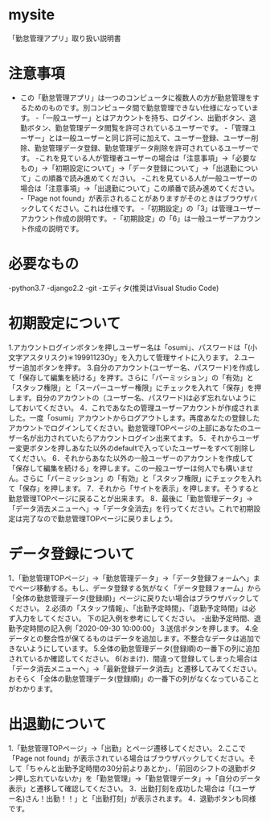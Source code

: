 # mysite
「勤怠管理アプリ」取り扱い説明書
# 注意事項
- この「勤怠管理アプリ」は一つのコンピュータに複数人の方が勤怠管理をするためのものです。別コンピュータ間で勤怠管理できない仕様になっています。
-「一般ユーザー」とはアカウントを持ち、ログイン、出勤ボタン、退勤ボタン、勤怠管理データ閲覧を許可されているユーザーです。
-「管理ユーザー」とは一般ユーザーと同じ許可に加えて、ユーザー登録、ユーザー削除、勤怠管理データ登録、勤怠管理データ削除を許可されているユーザーです。
-これを見ている人が管理者ユーザーの場合は「注意事項」->「必要なもの」->「初期設定について」->「データ登録について」->「出退勤について」この順番で読み進めてください。
-これを見ている人が一般ユーザーの場合は「注意事項」->「出退勤について」この順番で読み進めてください。
-「Page not found」が表示されることがありますがそのときはブラウザバックしてください。これは仕様です。
-「初期設定」の「3」は管理ユーザーアカウント作成の説明です。
-「初期設定」の「6」は一般ユーザーアカウント作成の説明です。

# 必要なもの
-python3.7
-django2.2
-git
-エディタ(推奨はVisual Studio Code)

# 初期設定について
1.アカウントログインボタンを押しユーザー名は「osumi」、パスワードは「(小文字アスタリスク)＊19991123Oy」を入力して管理サイトに入ります。
2.ユーザー追加ボタンを押す。
3.自分のアカウント(ユーザー名、パスワード)を作成して「保存して編集を続ける」を押す。さらに「パーミッション」の「有効」と「スタッフ権限」と「スーパーユーザー権限」にチェックを入れて「保存」を押します。自分のアカウントの（ユーザー名、パスワード)は必ず忘れないようにしておいてください。
4．これであなたの管理ユーザーアカウントが作成されました。一度「osumi」アカウントからログアウトします。再度あなたの登録したアカウントでログインしてください。勤怠管理TOPページの上部にあなたのユーザー名が出力されていたらアカウントログイン出来てます。
5．それからユーザー変更ボタンを押しあなた以外のdefaultで入っていたユーザーをすべて削除してください。
6．それからあなた以外の一般ユーザーのアカウントを作成して「保存して編集を続ける」を押します。この一般ユーザーは何人でも構いません。さらに「パーミッション」の「有効」と「スタッフ権限」にチェックを入れて「保存」を押します。
7．それから「サイトを表示」を押します。そうすると勤怠管理TOPページに戻ることが出来ます。
8．最後に「勤怠管理データ」->「データ消去メニューへ」->「データ全消去」を行ってください。これで初期設定は完了なので勤怠管理TOPページに戻りましょう。


# データ登録について
1．「勤怠管理TOPページ」->「勤怠管理データ」->「データ登録フォームへ」までページ移動する。もし、データ登録する気がなく「データ登録フォーム」から「全体の勤怠管理データ(登録順)」ページに戻りたい場合はブラウザバックしてください。
2.必須の「スタッフ情報」、「出勤予定時間」、「退勤予定時間」は必ず入力をしてください。
下の記入例を参考にしてください。
-出勤予定時間、退勤予定時間の記入例「2020-09-30 10:00:00」
3.送信ボタンを押します。
4.全データとの整合性が保てるものはデータを追加します。不整合なデータは追加できないようにしています。
5.全体の勤怠管理データ(登録順)の一番下の列に追加されているか確認してください。
6(おまけ)．間違って登録してしまった場合は「データ消去メニューへ」->「最新登録データ消去」と遷移してみてください。おそらく「全体の勤怠管理データ(登録順)」の一番下の列がなくなっていることがわかります。

# 出退勤について
1.「勤怠管理TOPページ」->「出勤」とページ遷移してください。
2.ここで「Page not found」が表示されている場合はブラウザバックしてください。そして「ちゃんと出勤予定時間の30分前よりあとか」、「前回のシフトの退勤ボタン押し忘れていないか」を「勤怠管理」->「勤怠管理データ」->「自分のデータ表示」と遷移して確認してください。
3．出勤打刻を成功した場合は「(ユーザー名)さん！出勤！！」と「出勤打刻」が表示されます。
4．退勤ボタンも同様です。
